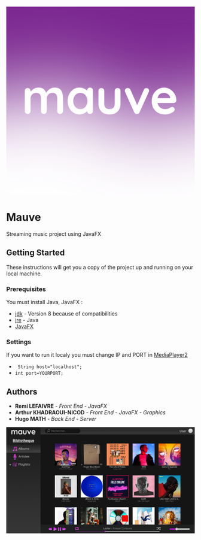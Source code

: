 
![alt text](https://github.com/Mathugo/Mauve_Server/blob/master/img/mauve.png)
# Mauve
Streaming music project using JavaFX 
## Getting Started
These instructions will get you a copy of the project up and running on your local machine.
### Prerequisites 
You must install Java, JavaFX : 
* [jdk](https://www.oracle.com/technetwork/java/javase/downloads/jdk8-downloads-2133151.html) - Version 8 because of compatibilities
* [jre](https://www.java.com/en/download/win10.jsp) - Java 
* [JavaFX](https://openjfx.io/) 
### Settings
If you want to run it localy you must change IP and PORT in [MediaPlayer2](https://github.com/Mathugo/Mauve/blob/master/src/mediaplayer2/MediaPlayer2.java)
* ``` String host="localhost";```
* ``` int port=YOURPORT; ```

## Authors
* **Remi LEFAIVRE** - *Front End - JavaFX*
* **Arthur KHADRAOUI-NICOD** - *Front End - JavaFX - Graphics*
* **Hugo MATH** - *Back End - Server*

![alt text](https://github.com/Mathugo/Mauve_Server/blob/master/img/mauve_main.png)
